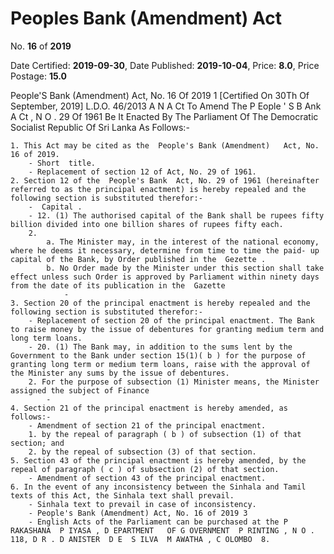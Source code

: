 # Peoples Bank (Amendment) Act

No. **16** of **2019**

Date Certified: **2019-09-30**, Date Published: **2019-10-04**, Price: **8.0**, Price Postage: **15.0**

People'S Bank (Amendment) Act, No. 16 Of 2019 1
[Certified On 30Th Of September, 2019]
L.D.O. 46/2013
A N  A Ct   To   Amend   The  P Eople ' S  B Ank  A Ct , N O . 29  Of  1961
Be   It Enacted By The Parliament Of The Democratic Socialist Republic Of Sri Lanka As Follows:-

    1. This Act may be cited as the  People's Bank (Amendment)   Act, No. 16 of 2019.
        - Short  title.
        - Replacement of section 12 of Act, No. 29 of 1961.
    2. Section 12 of the  People's Bank  Act, No. 29 of 1961 (hereinafter referred to as the principal enactment) is hereby repealed and the following section is substituted therefor:-
        -  Capital .
        - 12. (1) The authorised capital of the Bank shall be rupees fifty billion divided into one billion shares of rupees fifty each.
        2. 
            a. The Minister may, in the interest of the national economy, where he deems it necessary, determine from time to time the paid- up capital of the Bank, by Order published in the  Gezette .
            b. No Order made by the Minister under this section shall take effect unless such Order is approved by Parliament within ninety days from the date of its publication in the  Gazette
                - 
    3. Section 20 of the principal enactment is hereby repealed and the following section is substituted therefor:-
        - Replacement of section 20 of the principal enactment. The Bank to raise money by the issue of debentures for granting medium term and long term loans.
        - 20. (1) The Bank may, in addition to the sums lent by the Government to the Bank under section 15(1)( b ) for the purpose of granting long term or medium term loans, raise with the approval of the Minister any sums by the issue of debentures.
        2. For the purpose of subsection (1) Minister means, the Minister assigned the subject of Finance
            - 
    4. Section 21 of the principal enactment is hereby amended, as follows:-
        - Amendment of section 21 of the principal enactment.
        1. by the repeal of paragraph ( b ) of subsection (1) of that section; and
        2. by the repeal of subsection (3) of that section.
    5. Section 43 of the principal enactment is hereby amended, by the repeal of paragraph ( c ) of subsection (2) of that section.
        - Amendment of section 43 of the principal enactment.
    6. In the event of any inconsistency between the Sinhala and Tamil texts of this Act, the Sinhala text shall prevail.
        - Sinhala text to prevail in case of inconsistency.
        - People's Bank (Amendment) Act, No. 16 of 2019 3
        - English Acts of the Parliament can be purchased at the P RAKASHANA  P IYASA , D EPARTMENT   OF G OVERNMENT  P RINTING , N O . 118, D R . D ANISTER  D E  S ILVA  M AWATHA , C OLOMBO  8.
